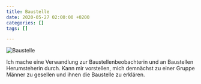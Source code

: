 ```yaml
---
title: Baustelle
date: 2020-05-27 02:00:00 +0200
categories: []
tags: []

---
```

![](/unendlichkeitsfiktion/uploads/img_20200505_075845.jpg "Baustelle")

Ich mache eine Verwandlung zur Baustellenbeobachterin und an Baustellen Herumsteherin durch. Kann mir vorstellen, mich demnächst zu einer Gruppe Männer zu gesellen und ihnen die Baustelle zu erklären.